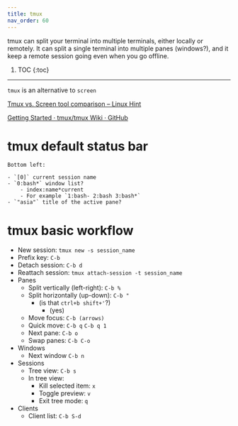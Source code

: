 ```yaml
---
title: tmux
nav_order: 60
---
```


tmux can split your terminal into multiple terminals, either locally or remotely. It can split a single terminal into multiple panes (windows?), and it keep a remote session going even when you go offline.

1. TOC 
{:toc}
---

`tmux` is an alternative to `screen`

[Tmux vs. Screen tool comparison – Linux Hint](https://linuxhint.com/tmux_vs_screen/)

[Getting Started · tmux/tmux Wiki · GitHub](https://github.com/tmux/tmux/wiki/Getting-Started)

# tmux default status bar


    Bottom left:

    - `[0]` current session name
    - `0:bash*` window list?
        - index:name*current
        - For example `1:bash- 2:bash 3:bash*`
    - `"asia"` title of the active pane?

# tmux basic workflow 

- New session: `tmux new -s session_name`
- Prefix key: `C-b`
- Detach session: `C-b d`
- Reattach session: `tmux attach-session -t session_name`
- Panes
    - Split vertically (left-right): `C-b %`
    - Split horizontally (up-down): `C-b "`
        - (is that `ctrl+b shift+'`?)
            - (yes)
    - Move focus: `C-b (arrows)`
    - Quick move: `C-b q` `C-b q 1`
    - Next pane: `C-b o`
    - Swap panes: `C-b C-o`
- Windows
    - Next window `C-b n`
- Sessions
    - Tree view: `C-b s`
    - In tree view:
        - Kill selected item: `x`
        - Toggle preview: `v`
        - Exit tree mode: `q`
- Clients
    - Client list: `C-b S-d`
